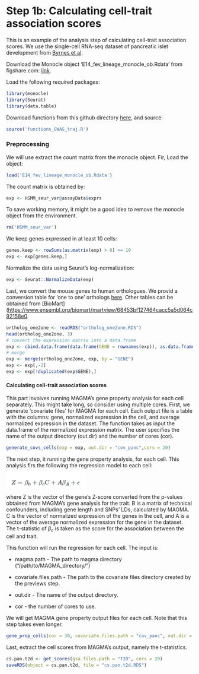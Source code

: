 Step 1b: Calculating cell-trait association scores
================

This is an example of the analysis step of calculating cell-trait
association scores. We use the single-cell RNA-seq dataset of pancreatic
islet development from [Byrnes et
al](https://doi.org/10.1038/s41467-018-06176-3).

Download the Monocle object ‘E14\_fev\_lineage\_monocle\_ob.Rdata’ from
figshare.com:
[link](https://figshare.com/articles/dataset/Monocle_Objects_-_V2_Dataset/6783554?backTo=/collections/Lineage_dynamics_of_murine_pancreatic_development_at_single-cell_resolution/4158458).

Load the following required packages:

``` r
library(monocle)
library(Seurat)
library(data.table)
```

Download functions from this github directory
[here](https://github.com/ElkonLab/scGWAS/blob/master/R/functions_scGWAS.R),
and source:

``` r
source('functions_GWAS_traj.R')
```

### Preprocessing

We will use extract the count matrix from the monocle object. Fir, Load
the object:

``` r
load('E14_fev_lineage_monocle_ob.Rdata')
```

The count matrix is obtained by:

``` r
exp <- HSMM_seur_var@assayData$exprs
```

To save working memory, it might be a good idea to remove the monocle
object from the environment.

``` r
rm('HSMM_seur_var')
```

We keep genes expressed in at least 10 cells:

``` r
genes.keep <- rowSums(as.matrix(exp) > 0) >= 10
exp <- exp[genes.keep,]
```

Normalize the data using Seurat’s log-normalization:

``` r
exp <- Seurat::NormalizeData(exp)
```

Last, we convert the mouse genes to human orthologues. We provid a
conversion table for ‘one to one’ orthologs
[here](https://github.com/ElkonLab/scGWAS/blob/master/data/rds/ortholog_one2one.RDS).
Other tables can be obtained from
\[BioMart\](<https://www.ensembl.org/biomart/martview/68453bf127464cacc5a5d064c92158e0>.

``` r
ortholog_one2one <- readRDS("ortholog_one2one.RDS")
head(ortholog_one2one, 3)
# convert the expression matrix into a data.frame
exp <- cbind.data.frame(data.frame(GENE = rownames(exp)), as.data.frame(exp))
# merge
exp <- merge(ortholog_one2one, exp, by = "GENE")
exp <- exp[,-2]
exp <- exp[!duplicated(exp$GENE),]
```

#### Calculating cell-trait association scores

This part involves running MAGMA’s gene property analysis for each cell
separately. This might take long, so consider using multiple cores.
First, we generate ‘covariate files’ for MAGMA for each cell. Each
output file is a table with the columns: gene, normalized expression in
the cell, and average normalized expression in the dataset. The function
takes as input the data.frame of the normalized expression matrix. The
user specifies the name of the output directory (out.dir) and the number
of cores (cor).

``` r
generate_covs_cells(exp = exp, out.dir = "cov_panc",cors = 20)
```

The next step, it running the gene property analysis, for each cell.
This analysis firs the following the regression model to each cell:

![](https://github.com/eldadshulman/scGWAS/blob/master/data/pic/eq.PNG)

where Z is the vector of the gene’s Z-score converted from the p-values
obtained from MAGMA’s gene analysis for the trait. B is a matrix of
technical confounders, including gene length and SNPs’ LDs, calculated
by MAGMA. C is the vector of normalized expression of the genes in the
cell, and A is a vector of the average normalized expression for the
gene in the dataset. The t-statistic of *β*<sub>*c*</sub> is taken as
the score for the association between the cell and trait.

This function will run the regression for each cell. The input is:

-   magma.path - The path to magma directory
    (“/path/to/MAGMA\_directory/”)

-   covariate.files.path - The path to the covariate files directory
    created by the previews step.

-   out.dir - The name of the output directory.

-   cor - the number of cores to use.

We will get MAGMA gene property output files for each cell. Note that
this step takes even longer.

``` r
gene_prop_cells(cor = 30, covariate.files.path = "cov_panc", out.dir = "T2D")
```

Last, extract the cell scores from MAGMA’s output, namely the
t-statistics.

``` r
cs.pan.t2d <- get_scores(gsa.files.path = "T2D", cors = 20)
saveRDS(object = cs.pan.t2d, file = "cs.pan.t2d.RDS")
```
